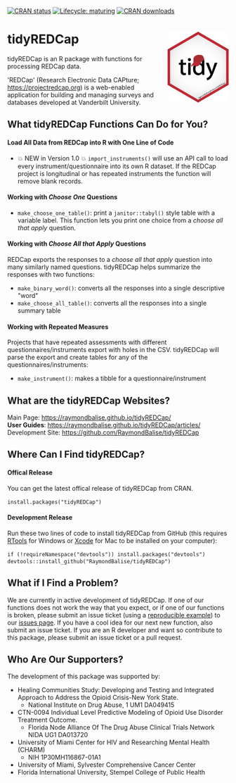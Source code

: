  <!-- badges: start -->
  [![CRAN status](https://www.r-pkg.org/badges/version/tidyREDCap)](https://CRAN.R-project.org/package=tidyREDCap)
  [![Lifecycle: maturing](https://lifecycle.r-lib.org/articles/figures/lifecycle-stable.svg)](https://lifecycle.r-lib.org/articles/stages.html#stable)
  [![CRAN downloads](https://cranlogs.r-pkg.org/badges/tidyREDCap)](https://www.r-pkg.org/pkg/tidyREDCap)
  <!-- badges: end -->

 <!-- [![Travis build status](https://travis-ci.org/RaymondBalise/tidyREDCap.svg?branch=master)](https://travis-ci.org/RaymondBalise/tidyREDCap) -->
 

# tidyREDCap <a href='https://raymondbalise.github.io/tidyREDCap/'><img src='man/figures/logo.png' align="right" width="139" /></a>

tidyREDCap is an R package with functions for processing REDCap data. 

'REDCap' (Research Electronic Data CAPture; <https://projectredcap.org>) is a web-enabled application for building and managing surveys and databases developed at Vanderbilt University.

## What tidyREDCap Functions Can Do for You?

#### Load All Data from REDCap into R with One Line of Code

* 💥 NEW in Version 1.0 💥 `import_instruments()` will use an API call to load every instrument/questionnaire into its own R dataset.  If the REDCap project is longitudinal or has repeated instruments the function will remove blank records. 

#### Working with <i>Choose One</i> Questions

* `make_choose_one_table()`: print a `janitor::tabyl()` style table with a variable label.  This function lets you print one choice from a <i>choose all that apply</i> question. 

#### Working with <i>Choose All that Apply</i> Questions

REDCap exports the responses to a <i>choose all that apply</i> question into many similarly named questions.  tidyREDCap helps summarize the responses with two functions:

* `make_binary_word()`: converts all the responses into a single descriptive "word"
* `make_choose_all_table()`: converts all the responses into a single summary table

#### Working with Repeated Measures

Projects that have repeated assessments with different questionnaires/instruments export with holes in the CSV.  tidyREDCap will parse the export and create tables for any of the questionnaires/instruments:

* `make_instrument()`: makes a tibble for a questionnaire/instrument

## What are the tidyREDCap Websites?
Main Page: https://raymondbalise.github.io/tidyREDCap/   
**User Guides**: https://raymondbalise.github.io/tidyREDCap/articles/  
Development Site: https://github.com/RaymondBalise/tidyREDCap

## Where Can I Find tidyREDCap?

#### Offical Release
You can get the latest offical release of tidyREDCap from CRAN.
```
install.packages("tidyREDCap")
```

#### Development Release
Run these two lines of code to install tidyREDCap from GitHub (this requires [RTools](https://cran.r-project.org/bin/windows/Rtools/) for Windows or [Xcode](https://developer.apple.com/xcode/) for Mac to be installed on your computer):

```
if (!requireNamespace("devtools")) install.packages("devtools")
devtools::install_github("RaymondBalise/tidyREDCap")
```

## What if I Find a Problem?
We are currently in active development of tidyREDCap. If one of our functions does not work the way that you expect, or if one of our functions is broken, please submit an issue ticket (using a [reproducible example](https://reprex.tidyverse.org/articles/reprex-dos-and-donts.html)) to our [issues page](https://github.com/RaymondBalise/tidyREDCap/issues). If you have a cool idea for our next new function, also submit an issue ticket. If you are an R developer and want so contribute to this package, please submit an issue ticket or a pull request.

## Who Are Our Supporters?
The development of this package was supported by:

* Healing Communities Study: Developing and Testing and Integrated Approach to Address the Opioid Crisis-New York State. 
    * National Institute on Drug Abuse, 1 UM1 DA049415
* CTN-0094 Individual Level Predictive Modeling of Opioid Use Disorder Treatment Outcome.  
    * Florida Node Alliance Of The Drug Abuse Clinical Trials Network  NIDA UG1 DA013720
* University of Miami Center for HIV and Researching Mental Health (CHARM)
    * NIH	1P30MH116867-01A1
* University of Miami, Sylvester Comprehensive Cancer Center
* Florida International University, Stempel College of Public Health
